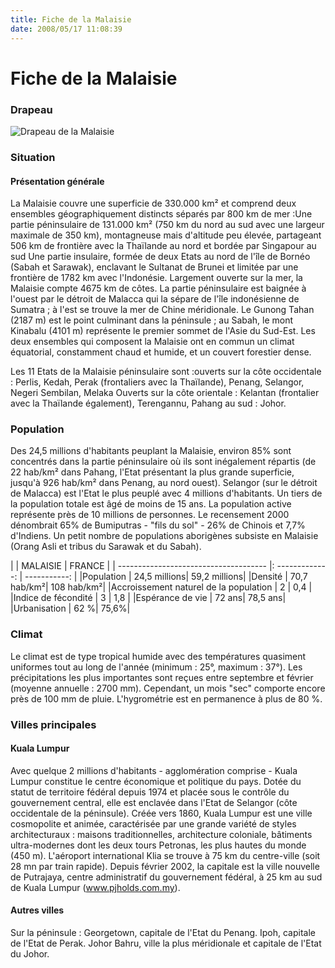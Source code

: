 ```yaml
---
title: Fiche de la Malaisie
date: 2008/05/17 11:08:39
---
```


# Fiche de la Malaisie

### Drapeau

![Drapeau de la Malaisie ](blog/Fiche-de-la-malaisie/1210328778gbyq.jpg "Drapeau de la Malaisie ")
### Situation
#### Présentation générale

La Malaisie couvre une superficie de 330.000 km² et comprend deux ensembles géographiquement distincts séparés par 800 km de mer :Une partie péninsulaire de 131.000 km² (750 km du nord au sud avec une largeur maximale de 350 km), montagneuse mais d'altitude peu élevée, partageant 506 km de frontière avec la Thaïlande au nord et bordée par Singapour au sud
Une partie insulaire, formée de deux Etats au nord de l'île de Bornéo (Sabah et Sarawak), enclavant le Sultanat de Brunei et limitée par une frontière de 1782 km avec l'Indonésie. Largement ouverte sur la mer, la Malaisie compte 4675 km de côtes. La partie péninsulaire est baignée à l'ouest par le détroit de Malacca qui la sépare de l'île indonésienne de Sumatra ; à l'est se trouve la mer de Chine méridionale. Le Gunong Tahan (2187 m) est le point culminant dans la péninsule ; au Sabah, le mont Kinabalu (4101 m) représente le premier sommet de l'Asie du Sud-Est. Les deux ensembles qui composent la Malaisie ont en commun un climat équatorial, constamment chaud et humide, et un couvert forestier dense.

Les 11 Etats de la Malaisie péninsulaire sont :ouverts sur la côte occidentale : Perlis, Kedah, Perak (frontaliers avec la Thaïlande), Penang, Selangor, Negeri Sembilan, Melaka Ouverts sur la côte orientale : Kelantan (frontalier avec la Thaïlande également), Terengannu, Pahang au sud : Johor.

### Population

Des 24,5 millions d'habitants peuplant la Malaisie, environ 85% sont concentrés dans la partie péninsulaire où ils sont inégalement répartis (de 22 hab/km² dans Pahang, l'Etat présentant la plus grande superficie, jusqu'à 926 hab/km² dans Penang, au nord ouest). Selangor (sur le détroit de Malacca) est l'Etat le plus peuplé avec 4 millions d'habitants. Un tiers de la population totale est âgé de moins de 15 ans. La population active représente près de 10 millions de personnes. Le recensement 2000 dénombrait 65% de Bumiputras - "fils du sol" - 26% de Chinois et 7,7% d'Indiens. Un petit nombre de populations aborigènes subsiste en Malaisie (Orang Asli et tribus du Sarawak et du Sabah).

|                                       |     MALAISIE    |    FRANCE    |
| ------------------------------------- |: -------------: | -----------: |
|Population                             |    24,5 millions| 59,2 millions|
|Densité                                |     70,7 hab/km²|   108 hab/km²|
|Accroissement naturel de la population |               2 |          0,4 |
|Indice de fécondité                    |               3 |          1,8 |
|Espérance de vie                       |           72 ans|      78,5 ans|
|Urbanisation                           |             62 %|         75,6%|

### Climat

Le climat est de type tropical humide avec des températures quasiment uniformes tout au long de l'année (minimum : 25°, maximum : 37°). Les précipitations les plus importantes sont reçues entre septembre et février (moyenne annuelle : 2700 mm). Cependant, un mois "sec" comporte encore près de 100 mm de pluie. L'hygrométrie est en permanence à plus de 80 %.

### Villes principales
#### Kuala Lumpur

Avec quelque 2 millions d'habitants - agglomération comprise - Kuala Lumpur constitue le centre économique et politique du pays. Dotée du statut de territoire fédéral depuis 1974 et placée sous le contrôle du gouvernement central, elle est enclavée dans l'Etat de Selangor (côte occidentale de la péninsule). Créée vers 1860, Kuala Lumpur est une ville cosmopolite et animée, caractérisée par une grande variété de styles architecturaux : maisons traditionnelles, architecture coloniale, bâtiments ultra-modernes dont les deux tours Petronas, les plus hautes du monde (450 m). L'aéroport international Klia se trouve à 75 km du centre-ville (soit 28 mn par train rapide). Depuis février 2002, la capitale est la ville nouvelle de Putrajaya, centre administratif du gouvernement fédéral, à 25 km au sud de Kuala Lumpur (www.pjholds.com.my).

#### Autres villes
Sur la péninsule : Georgetown, capitale de l'Etat du Penang. Ipoh, capitale de l'Etat de Perak. Johor Bahru, ville la plus méridionale et capitale de l'Etat du Johor.
